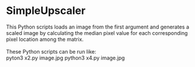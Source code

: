 # SimpleUpscaler
This Python scripts loads an image from the first argument and generates a scaled image by calculating the median pixel value for each corresponding pixel location among the matrix.<br /><br />
These Python scripts can be run like:<br />
pyton3 x2.py image.jpg
python3 x4.py image.jpg
